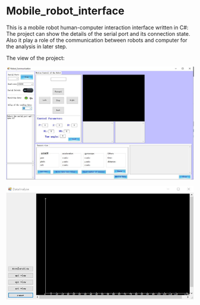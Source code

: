 # Mobile_robot_interface
This is a mobile robot human-computer interaction interface written in C#:
The project can show the details of the serial port and its connection state.
Also it play a role of the communication between robots and computer for the analysis in later step.

The view of the project:

![图片](Interface.jpg)


![图片](Interface_2.jpg)
